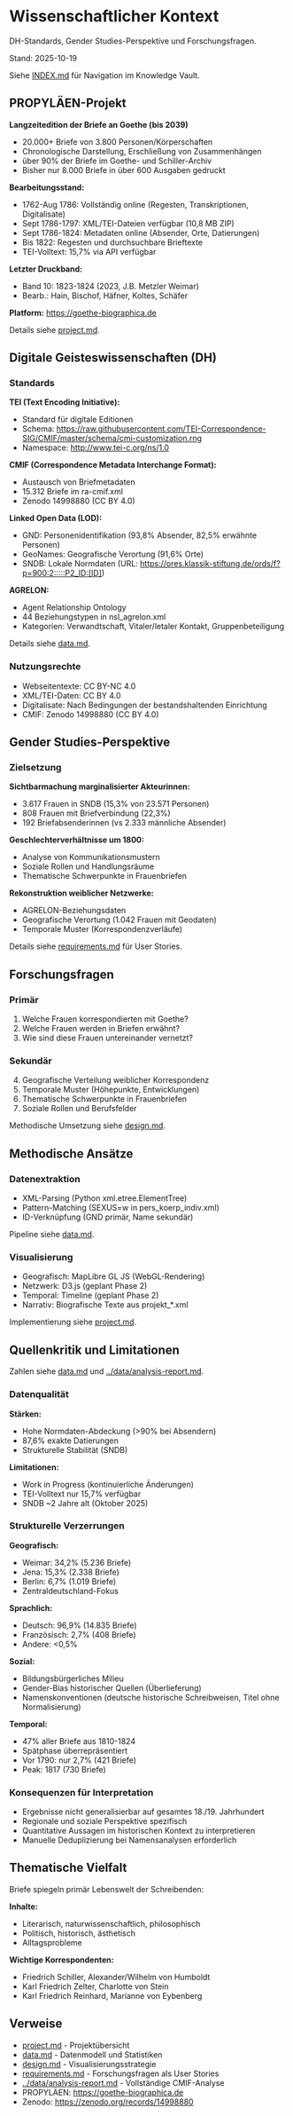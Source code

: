 # Wissenschaftlicher Kontext

DH-Standards, Gender Studies-Perspektive und Forschungsfragen.

Stand: 2025-10-19

Siehe [INDEX.md](INDEX.md) für Navigation im Knowledge Vault.

## PROPYLÄEN-Projekt

**Langzeitedition der Briefe an Goethe (bis 2039)**

- 20.000+ Briefe von 3.800 Personen/Körperschaften
- Chronologische Darstellung, Erschließung von Zusammenhängen
- über 90% der Briefe im Goethe- und Schiller-Archiv
- Bisher nur 8.000 Briefe in über 600 Ausgaben gedruckt

**Bearbeitungsstand:**
- 1762-Aug 1786: Vollständig online (Regesten, Transkriptionen, Digitalisate)
- Sept 1786-1797: XML/TEI-Dateien verfügbar (10,8 MB ZIP)
- Sept 1786-1824: Metadaten online (Absender, Orte, Datierungen)
- Bis 1822: Regesten und durchsuchbare Brieftexte
- TEI-Volltext: 15,7% via API verfügbar

**Letzter Druckband:**
- Band 10: 1823-1824 (2023, J.B. Metzler Weimar)
- Bearb.: Hain, Bischof, Häfner, Koltes, Schäfer

**Platform:** https://goethe-biographica.de

Details siehe [project.md](project.md#propyläen-kontext).

## Digitale Geisteswissenschaften (DH)

### Standards

**TEI (Text Encoding Initiative):**
- Standard für digitale Editionen
- Schema: https://raw.githubusercontent.com/TEI-Correspondence-SIG/CMIF/master/schema/cmi-customization.rng
- Namespace: http://www.tei-c.org/ns/1.0

**CMIF (Correspondence Metadata Interchange Format):**
- Austausch von Briefmetadaten
- 15.312 Briefe im ra-cmif.xml
- Zenodo 14998880 (CC BY 4.0)

**Linked Open Data (LOD):**
- GND: Personenidentifikation (93,8% Absender, 82,5% erwähnte Personen)
- GeoNames: Geografische Verortung (91,6% Orte)
- SNDB: Lokale Normdaten (URL: https://ores.klassik-stiftung.de/ords/f?p=900:2:::::P2_ID:[ID])

**AGRELON:**
- Agent Relationship Ontology
- 44 Beziehungstypen in nsl_agrelon.xml
- Kategorien: Verwandtschaft, Vitaler/letaler Kontakt, Gruppenbeteiligung

Details siehe [data.md](data.md#agrelon-ontologie).

### Nutzungsrechte

- Webseitentexte: CC BY-NC 4.0
- XML/TEI-Daten: CC BY 4.0
- Digitalisate: Nach Bedingungen der bestandshaltenden Einrichtung
- CMIF: Zenodo 14998880 (CC BY 4.0)

## Gender Studies-Perspektive

### Zielsetzung

**Sichtbarmachung marginalisierter Akteurinnen:**
- 3.617 Frauen in SNDB (15,3% von 23.571 Personen)
- 808 Frauen mit Briefverbindung (22,3%)
- 192 Briefabsenderinnen (vs 2.333 männliche Absender)

**Geschlechterverhältnisse um 1800:**
- Analyse von Kommunikationsmustern
- Soziale Rollen und Handlungsräume
- Thematische Schwerpunkte in Frauenbriefen

**Rekonstruktion weiblicher Netzwerke:**
- AGRELON-Beziehungsdaten
- Geografische Verortung (1.042 Frauen mit Geodaten)
- Temporale Muster (Korrespondenzverläufe)

Details siehe [requirements.md](requirements.md) für User Stories.

## Forschungsfragen

### Primär

1. Welche Frauen korrespondierten mit Goethe?
2. Welche Frauen werden in Briefen erwähnt?
3. Wie sind diese Frauen untereinander vernetzt?

### Sekundär

4. Geografische Verteilung weiblicher Korrespondenz
5. Temporale Muster (Höhepunkte, Entwicklungen)
6. Thematische Schwerpunkte in Frauenbriefen
7. Soziale Rollen und Berufsfelder

Methodische Umsetzung siehe [design.md](design.md).

## Methodische Ansätze

### Datenextraktion

- XML-Parsing (Python xml.etree.ElementTree)
- Pattern-Matching (SEXUS=w in pers_koerp_indiv.xml)
- ID-Verknüpfung (GND primär, Name sekundär)

Pipeline siehe [data.md](data.md#datenfluss-frauenidentifikation).

### Visualisierung

- Geografisch: MapLibre GL JS (WebGL-Rendering)
- Netzwerk: D3.js (geplant Phase 2)
- Temporal: Timeline (geplant Phase 2)
- Narrativ: Biografische Texte aus projekt_*.xml

Implementierung siehe [project.md](project.md#implementierungsstatus).

## Quellenkritik und Limitationen

Zahlen siehe [data.md](data.md#kern-statistiken) und [../data/analysis-report.md](../data/analysis-report.md).

### Datenqualität

**Stärken:**
- Hohe Normdaten-Abdeckung (>90% bei Absendern)
- 87,6% exakte Datierungen
- Strukturelle Stabilität (SNDB)

**Limitationen:**
- Work in Progress (kontinuierliche Änderungen)
- TEI-Volltext nur 15,7% verfügbar
- SNDB ~2 Jahre alt (Oktober 2025)

### Strukturelle Verzerrungen

**Geografisch:**
- Weimar: 34,2% (5.236 Briefe)
- Jena: 15,3% (2.338 Briefe)
- Berlin: 6,7% (1.019 Briefe)
- Zentraldeutschland-Fokus

**Sprachlich:**
- Deutsch: 96,9% (14.835 Briefe)
- Französisch: 2,7% (408 Briefe)
- Andere: <0,5%

**Sozial:**
- Bildungsbürgerliches Milieu
- Gender-Bias historischer Quellen (Überlieferung)
- Namenskonventionen (deutsche historische Schreibweisen, Titel ohne Normalisierung)

**Temporal:**
- 47% aller Briefe aus 1810-1824
- Spätphase überrepräsentiert
- Vor 1790: nur 2,7% (421 Briefe)
- Peak: 1817 (730 Briefe)

### Konsequenzen für Interpretation

- Ergebnisse nicht generalisierbar auf gesamtes 18./19. Jahrhundert
- Regionale und soziale Perspektive spezifisch
- Quantitative Aussagen im historischen Kontext zu interpretieren
- Manuelle Deduplizierung bei Namensanalysen erforderlich

## Thematische Vielfalt

Briefe spiegeln primär Lebenswelt der Schreibenden:

**Inhalte:**
- Literarisch, naturwissenschaftlich, philosophisch
- Politisch, historisch, ästhetisch
- Alltagsprobleme

**Wichtige Korrespondenten:**
- Friedrich Schiller, Alexander/Wilhelm von Humboldt
- Karl Friedrich Zelter, Charlotte von Stein
- Karl Friedrich Reinhard, Marianne von Eybenberg

## Verweise

- [project.md](project.md) - Projektübersicht
- [data.md](data.md) - Datenmodell und Statistiken
- [design.md](design.md) - Visualisierungsstrategie
- [requirements.md](requirements.md) - Forschungsfragen als User Stories
- [../data/analysis-report.md](../data/analysis-report.md) - Vollständige CMIF-Analyse
- PROPYLÄEN: https://goethe-biographica.de
- Zenodo: https://zenodo.org/records/14998880
